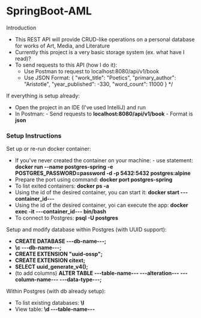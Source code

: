 # SpringBoot-AML

Introduction

- This REST API will provide CRUD-like operations on a personal database for works of Art, Media, and Literature
- Currently this project is a very basic storage system (ex. what have I read)?
- To send requests to this API (how I do it):
  - Use Postman to request to localhost:8080/api/v1/book
  - Use JSON Format:
    {
    "work_title": "Poetics",
    "primary_author": "Aristotle",
    "year_published": -330,
    "word_count": 11000
    }
    */

If everything is setup already:
- Open the project in an IDE (I've used IntelliJ) and run
- In Postman:
      - Send requests to **localhost:8080/api/v1/book**
      - Format is **json**

### Setup Instructions
Set up or re-run docker container:
- If you've never created the container on your machine:
        - use statement: **docker run --name postgres-spring -e POSTGRES_PASSWORD=password -d -p 5432:5432 postgres:alpine**
- Prepare the port using command: **docker port postgres-spring**
- To list exited containers: **docker ps -a**
- Using the id of the desired container, you can start it: **docker start ---container_id---**
- Using the id of the desired container, yoi can execute the app: **docker exec -it ---container_id--- bin/bash**
- To connect to Postgres: **psql -U postgres**

Setup and modify database within Postgres (with UUID support):
- **CREATE DATABASE ---db-name---;**
- **\c ---db-name---;**
- **CREATE EXTENSION "uuid-ossp";**
- **CREATE EXTENSION citext;**
- **SELECT uuid_generate_v4();**
- (to add columns) **ALTER TABLE ---table-name--- ---alteration--- ---column-name--- ---data-type---;**

Within Postgres (with db already setup):
- To list existing databases: **\l**
- View table: **\d ---table-name---**

